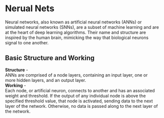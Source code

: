 # Nerual Nets
Neural networks, also known as artificial neural networks (ANNs) or simulated neural networks (SNNs), 
are a subset of machine learning and are at the heart of deep learning algorithms. Their name and 
structure are inspired by the human brain, mimicking the way that biological neurons signal to one another.

## Basic Structure and Working
**Structure** -\
ANNs are comprised of a node layers, containing an input layer, one or more hidden layers, and an output layer.\
**Working** -\
Each node, or artificial neuron, connects to another and has an associated weight and threshold. 
If the output of any individual node is above the specified threshold value, that node is activated, 
sending data to the next layer of the network. Otherwise, no data is passed along to the next layer of the network.

